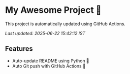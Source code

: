 # My Awesome Project 🚀

This project is automatically updated using GitHub Actions.

_Last updated: 2025-06-22 15:42:12 IST_

## Features
- Auto-update README using Python 🐍
- Auto Git push with GitHub Actions 🤖
